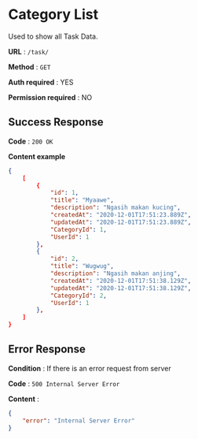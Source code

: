 # Category List

Used to show all Task Data.

**URL** : `/task/`

**Method** : `GET`

**Auth required** : YES

**Permission required** : NO

## Success Response

**Code** : `200 OK`

**Content example**

```json
{
    [
        {
            "id": 1,
            "title": "Myaawe",
            "description": "Ngasih makan kucing",
            "createdAt": "2020-12-01T17:51:23.889Z",
            "updatedAt": "2020-12-01T17:51:23.889Z",
            "CategoryId": 1,
            "UserId": 1
        },
        {
            "id": 2,
            "title": "Wugwug",
            "description": "Ngasih makan anjing",
            "createdAt": "2020-12-01T17:51:38.129Z",
            "updatedAt": "2020-12-01T17:51:38.129Z",
            "CategoryId": 2,
            "UserId": 1
        },
    ]
}
```

## Error Response

**Condition** : If there is an error request from server

**Code** : `500 Internal Server Error`

**Content** : 
```json
{
    "error": "Internal Server Error"
}
```